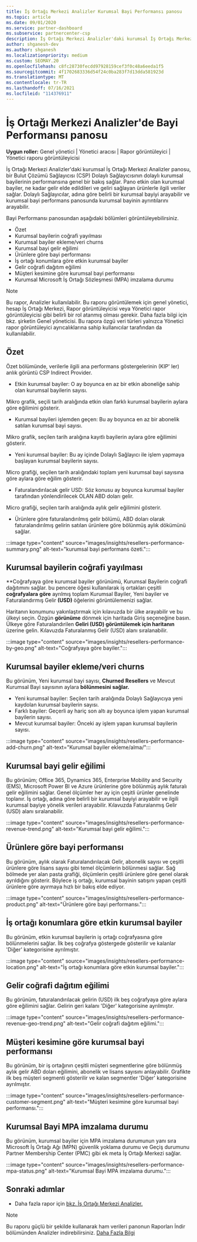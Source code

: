 ```yaml
---
title: İş Ortağı Merkezi Analizler Kurumsal Bayi Performansı panosu
ms.topic: article
ms.date: 09/01/2020
ms.service: partner-dashboard
ms.subservice: partnercenter-csp
description: İş Ortağı Merkezi Analizler'daki kurumsal İş Ortağı Merkezi Analizler panosu, bir Bulut Çözümü Sağlayıcısı (CSP) Dolaylı Sağlayıcısının dolaylı kurumsal bayilerinin performansına genel bir bakış sağlar.
author: shganesh-dev
ms.author: shganesh
ms.localizationpriority: medium
ms.custom: SEOMAY.20
ms.openlocfilehash: c8fc28730fecdd97928159cef3f0c48a6eeda1f5
ms.sourcegitcommit: 4f1702683336d54f24c0ba283f7d13dda581923d
ms.translationtype: MT
ms.contentlocale: tr-TR
ms.lasthandoff: 07/16/2021
ms.locfileid: "114376911"
---
```

# <a name="reseller-performance-dashboard-in-partner-center-insights"></a>İş Ortağı Merkezi Analizler'de Bayi Performansı panosu

**Uygun roller:** Genel yönetici | Yönetici aracısı | Rapor görüntüleyici | Yönetici raporu görüntüleyicisi

İş Ortağı Merkezi Analizler'daki kurumsal İş Ortağı Merkezi Analizler panosu, bir Bulut Çözümü Sağlayıcısı (CSP) Dolaylı Sağlayıcısının dolaylı kurumsal bayilerinin performansına genel bir bakış sağlar. Pano etkin olan kurumsal bayiler, ne kadar gelir elde edildileri ve geliri sağlayan ürünlerle ilgili veriler sağlar. Dolaylı Sağlayıcılar, adına göre belirli bir kurumsal bayiyi arayabilir ve kurumsal bayi performans panosunda kurumsal bayinin ayrıntılarını arayabilir.

Bayi Performansı panosundan aşağıdaki bölümleri görüntüleyebilirsiniz.

- Özet
- Kurumsal bayilerin coğrafi yayılması
- Kurumsal bayiler ekleme/veri churns 
- Kurumsal bayi gelir eğilimi 
- Ürünlere göre bayi performansı
- İş ortağı konumlara göre etkin kurumsal bayiler
- Gelir coğrafi dağıtım eğilimi
- Müşteri kesimine göre kurumsal bayi performansı
- Kurumsal Microsoft İş Ortağı Sözleşmesi (MPA) imzalama durumu

 > [!NOTE]
 > Bu rapor, Analizler kullanılabilir. Bu raporu görüntülemek için genel yönetici, hesap İş Ortağı Merkezi, Rapor görüntüleyicisi veya Yönetici rapor görüntüleyicisi gibi belirli bir rol atanmış olması gerekir. Daha fazla bilgi için bkz. şirketin Genel yöneticisi. Bu rapora özgü veri türleri yalnızca Yönetici rapor görüntüleyici ayrıcalıklarına sahip kullanıcılar tarafından da kullanılabilir.

## <a name="summary"></a>Özet

Özet bölümünde, verilerle ilgili ana performans göstergelerinin (KIP' ler) anlık görüntü CSP Indirect Provider.

- Etkin kurumsal bayiler: O ay boyunca en az bir etkin aboneliğe sahip olan kurumsal bayilerin sayısı.

Mikro grafik, seçili tarih aralığında etkin olan farklı kurumsal bayilerin aylara göre eğilimini gösterir.

- Kurumsal bayileri işlemden geçen: Bu ay boyunca en az bir abonelik satılan kurumsal bayi sayısı. 

Mikro grafik, seçilen tarih aralığına kayıtlı bayilerin aylara göre eğilimini gösterir.

- Yeni kurumsal bayiler: Bu ay içinde Dolaylı Sağlayıcı ile işlem yapmaya başlayan kurumsal bayilerin sayısı. 

Micro grafiği, seçilen tarih aralığındaki toplam yeni kurumsal bayi sayısına göre aylara göre eğilim gösterir.

- Faturalandırılacak gelir USD: Söz konusu ay boyunca kurumsal bayiler tarafından yönlendirilecek OLAN ABD doları gelir. 

Micro grafiği, seçilen tarih aralığında aylık gelir eğilimini gösterir.

- Ürünlere göre faturalandırılmış gelir bölümü, ABD doları olarak faturalandırılmış gelirin satılan ürünlere göre bölünmüş aylık dökümünü sağlar. 

:::image type="content" source="images/insights/resellers-performance-summary.png" alt-text="kurumsal bayi performans özeti.":::

## <a name="geographical-spread-of-resellers"></a>Kurumsal bayilerin coğrafi yayılması

**Coğrafyaya göre kurumsal bayiler görünümü, Kurumsal Bayilerin coğrafi dağıtımını sağlar. bu pencere öğesi kullanılarak iş ortakları çeşitli **coğrafyalara** **göre** ayrılmış toplam Kurumsal Bayiler, Yeni bayiler ve Faturalandırmış Gelir **(USD)** öğelerini görüntülemenizi sağlar.

Haritanın konumunu yakınlaştırmak için kılavuzda bir ülke arayabilir ve bu ülkeyi seçin. Özgün **görünüme** dönmek için haritada Giriş seçeneğine basın. Ülkeye göre Faturalandırilen **Geliri (USD) görüntülemek için haritanın** üzerine gelin. Kılavuzda Faturalanmış Gelir (USD) alanı sıralanabilir.

:::image type="content" source="images/insights/resellers-performance-by-geo.png" alt-text="Coğrafyaya göre bayiler.":::

## <a name="resellers-addchurns"></a>Kurumsal bayiler ekleme/veri churns

Bu görünüm, Yeni kurumsal bayi sayısı, **Churned** **Resellers** ve Mevcut Kurumsal Bayi sayısının aylara **bölünmesini sağlar.** 

- Yeni kurumsal bayiler: Seçilen tarih aralığında Dolaylı Sağlayıcıya yeni kaydolan kurumsal bayilerin sayısı.
- Farklı bayiler: Geçerli ay hariç son altı ay boyunca işlem yapan kurumsal bayilerin sayısı.
- Mevcut kurumsal bayiler: Önceki ay işlem yapan kurumsal bayilerin sayısı.

:::image type="content" source="images/insights/resellers-performance-add-churn.png" alt-text="Kurumsal bayiler ekleme/alma/":::

## <a name="resellers-revenue-trend"></a>Kurumsal bayi gelir eğilimi 

Bu görünüm; Office 365, Dynamics 365, Enterprise Mobility and Security (EMS), Microsoft Power BI ve Azure ürünlerine göre bölünmüş aylık faturalı gelir eğilimini sağlar. Genel ölçümler her ay için çeşitli ürünler genelinde toplanır. İş ortağı, adına göre belirli bir kurumsal bayiyi arayabilir ve ilgili kurumsal bayiye yönelik verileri arayabilir. Kılavuzda Faturalanmış Gelir (USD) alanı sıralanabilir.

:::image type="content" source="images/insights/resellers-performance-revenue-trend.png" alt-text="Kurumsal bayi gelir eğilimi.":::

## <a name="reseller-performance-by-products"></a>Ürünlere göre bayi performansı

Bu görünüm, aylık olarak Faturalandırılacak Gelir, abonelik sayısı ve çeşitli ürünlere göre lisans sayısı gibi temel ölçümlerin bölünmesi sağlar. Sağ bölmede yer alan pasta grafiği, ölçümlerin çeşitli ürünlere göre genel olarak ayrıldığını gösterir. Böylece iş ortağı, kurumsal bayinin satışını yapan çeşitli ürünlere göre ayırmaya hızlı bir bakış elde ediyor.

:::image type="content" source="images/insights/resellers-performance-product.png" alt-text="Ürünlere göre bayi performansı.":::

## <a name="active-resellers-by-partner-locations"></a>İş ortağı konumlara göre etkin kurumsal bayiler

Bu görünüm, etkin kurumsal bayilerin iş ortağı coğrafyasına göre bölünmelerini sağlar. İlk beş coğrafya göstergede gösterilir ve kalanlar 'Diğer' kategorisine ayrılmıştır.

:::image type="content" source="images/insights/resellers-performance-location.png" alt-text="İş ortağı konumlara göre etkin kurumsal bayiler.":::

## <a name="revenue-geo-distribution-trend"></a>Gelir coğrafi dağıtım eğilimi

Bu görünüm, faturalandırılacak gelirin (USD) ilk beş coğrafyaya göre aylara göre eğilimini sağlar.  Gelirin geri kalanı 'Diğer' kategorisine ayrılmıştır.

:::image type="content" source="images/insights/resellers-performance-revenue-geo-trend.png" alt-text="Gelir coğrafi dağıtım eğilimi.":::

## <a name="reseller-performance-by-customer-segment"></a>Müşteri kesimine göre kurumsal bayi performansı

Bu görünüm, bir iş ortağının çeşitli müşteri segmentlerine göre bölünmüş aylık gelir ABD doları eğilimini, abonelik ve lisans sayısını anlayabilir. Grafikte ilk beş müşteri segmenti gösterilir ve kalan segmentler 'Diğer' kategorisine ayrılmıştır.

:::image type="content" source="images/insights/resellers-performance-customer-segment.png" alt-text="Müşteri kesimine göre kurumsal bayi performansı.":::

## <a name="reseller-mpa-signing-status"></a>Kurumsal Bayi MPA imzalama durumu

Bu görünüm, kurumsal bayiler için MPA imzalama durumunun yanı sıra Microsoft İş Ortağı Ağı (MPN) güvenlik yoklama durumu ve Geçiş durumunu Partner Membership Center (PMC) gibi ek meta İş Ortağı Merkezi sağlar.

:::image type="content" source="images/insights/resellers-performance-mpa-status.png" alt-text="Kurumsal Bayi MPA imzalama durumu.":::

## <a name="next-steps"></a>Sonraki adımlar

- Daha fazla rapor için [bkz. İş Ortağı Merkezi Analizler.](partner-center-insights.md)

>[!NOTE] 
> Bu raporu güçlü bir şekilde kullanarak ham verileri panonun Raporları İndir bölümünden Analizler indirebilirsiniz. [Daha Fazla Bilgi](insights-download-reports.md) 
